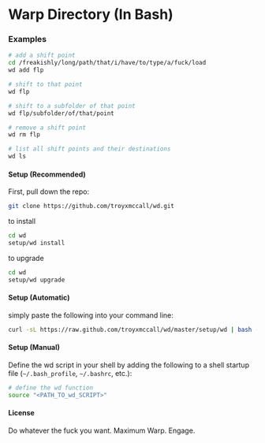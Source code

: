 # Warp Directory (In Bash)

### Examples
```bash
# add a shift point
cd /freakishly/long/path/that/i/have/to/type/a/fuck/load
wd add flp

# shift to that point
wd flp

# shift to a subfolder of that point
wd flp/subfolder/of/that/point

# remove a shift point
wd rm flp

# list all shift points and their destinations
wd ls
```

#### Setup (Recommended)
First, pull down the repo:
```bash
git clone https://github.com/troyxmccall/wd.git
```

to install
```bash
cd wd
setup/wd install
```

to upgrade
```bash
cd wd
setup/wd upgrade
```

#### Setup (Automatic)
simply paste the following into your command line:
```bash
curl -sL https://raw.github.com/troyxmccall/wd/master/setup/wd | bash -s install
```

#### Setup (Manual)
Define the wd script in your shell by adding the following to a shell startup file (`~/.bash_profile`, `~/.bashrc`, etc.):
```bash
# define the wd function
source "<PATH_TO_wd_SCRIPT>"
```
#### License

Do whatever the fuck you want. Maximum Warp. Engage.
